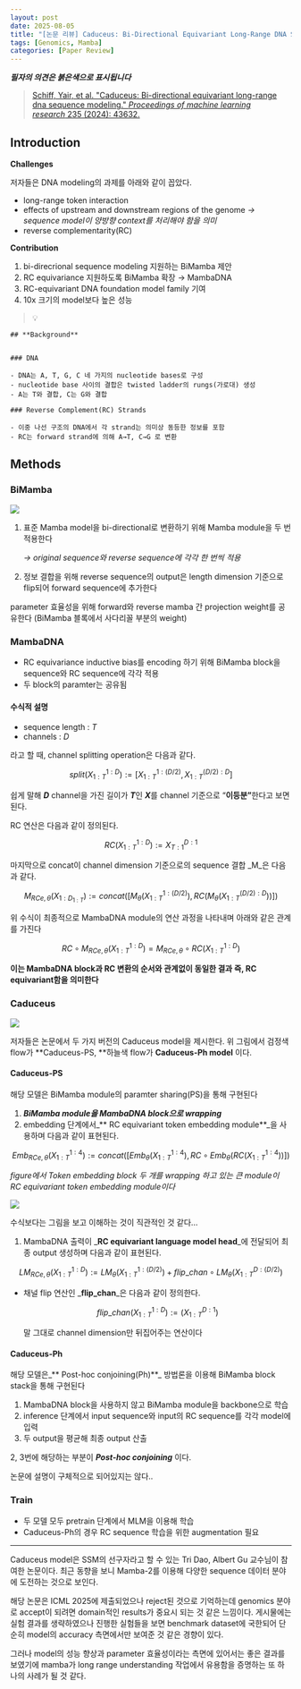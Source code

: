 ```yaml
---
layout: post
date: 2025-08-05
title: "[논문 리뷰] Caduceus: Bi-Directional Equivariant Long-Range DNA Sequence Modeling"
tags: [Genomics, Mamba]
categories: [Paper Review]
---
```


<span class="notion-red">_**필자의 의견은 붉은색으로 표시됩니다**_</span>


> [Schiff, Yair, et al. "Caduceus: Bi-directional equivariant long-range dna sequence modeling." ](https://pmc.ncbi.nlm.nih.gov/articles/PMC12189541/)[_Proceedings of machine learning research_](https://pmc.ncbi.nlm.nih.gov/articles/PMC12189541/)[ 235 (2024): 43632.](https://pmc.ncbi.nlm.nih.gov/articles/PMC12189541/)



## Introduction


**Challenges**


저자들은 DNA modeling의 과제를 아래와 같이 꼽았다.

- long-range token interaction
- effects of upstream and downstream regions of the genome 
_→ sequence model이 양방향 context를 처리해야 함을 의미_
- reverse complementarity(RC)

**Contribution**

1. bi-direcrional sequence modeling 지원하는 BiMamba 제안
1. RC equivariance 지원하도록 BiMamba 확장 → MambaDNA
1. RC-equivariant DNA foundation model family 기여
1. 10x 크기의 model보다 높은 성능

> 💡 


	## **Background**


	### DNA

	- DNA는 A, T, G, C 네 가지의 nucleotide bases로 구성
	- nucleotide base 사이의 결합은 twisted ladder의 rungs(가로대) 생성
	- A는 T와 결합, C는 G와 결합

	### Reverse Complement(RC) Strands

	- 이중 나선 구조의 DNA에서 각 strand는 의미상 동등한 정보를 포함
	- RC는 forward strand에 의해 A→T, C→G 로 변환


## Methods



### BiMamba


![](https://prod-files-secure.s3.us-west-2.amazonaws.com/542b861c-36a8-4051-84e5-8804b6728dba/2c247d59-7815-4980-99f0-8f0d21f445a7/image.png?X-Amz-Algorithm=AWS4-HMAC-SHA256&X-Amz-Content-Sha256=UNSIGNED-PAYLOAD&X-Amz-Credential=ASIAZI2LB4662LDMI5D3%2F20250916%2Fus-west-2%2Fs3%2Faws4_request&X-Amz-Date=20250916T060123Z&X-Amz-Expires=3600&X-Amz-Security-Token=IQoJb3JpZ2luX2VjEA4aCXVzLXdlc3QtMiJGMEQCIH4IGAxbN4GRGfqTiJ5IsP7PB8oFG5mb25GyVeaSINplAiBkqiH0NgwR7Afg%2B6jJ6z7PZhAjXAFwWUc%2BJpvhPnT0JCqIBAiH%2F%2F%2F%2F%2F%2F%2F%2F%2F%2F8BEAAaDDYzNzQyMzE4MzgwNSIM%2FcpaXfHWBL8kShc1KtwD8CcKuu7HlLdHk4idrXbbXADqAF%2BPATW3MxTgwdKwvbc3UDhgwbLDIYTWj0Wedj7xYFa9aXAK9TOoLY%2FX3s0n2Bhp%2Fse3uauXpe0qTyHITCb3CGXgiPXD8UtFXMHM0shlPBUKNWskXK8YHoV%2FHzLJKKJOSOLEakTR7tZ85%2BRI5S33oBHI3I1bhDTAsr1XK0N3X2N%2FcdPjcA2k6fR7sTyIvb6c2TEYA0CnOCMJt9IXt6dZUoUHcLPh9i4V815fDo7XzoCNLtXZzIv8%2FZBQ159Cj97VAWWDoX6DzQhswin5c%2B021QS3KyUSJp0OThi8KY%2F4xUVKQVwnKXyJJ5Bt64N2geKIOU2ZEmmM%2B057ULzBeR%2B8OClAwY5Z6db%2Bz3uCbiWdXWBJX6Rn1LcWtGRJXdNsRrr7B2cvr8BD%2Bns1ev9AWWiTsCJw9BiPAMFmrU4uO8ZAf%2B4uVZn%2BCybC5Q9HYvlfnQDxyYQOd0UBXomYdQUNM4KVxD5f1gpRrAV7DX25L10W%2BlpTFYKFbnQ4FdzrHcGIq7%2Fpzq%2FDJNd4rvDo3jNPiX9pgbfJik7%2F884Q5RzGhlc%2FwmbnL9dEowAYgVAhQYpr2%2FOBYRJFTu60w%2BtSqqrnV773Ye91XUDG8geILqgwmvSjxgY6pgEaXlA%2FRCGbNqNKmrqxNZj%2BPkjiOn76Hq5RAPEPNyt3hiOIQV7OGSNsT%2FewJ0CpXkQRbWcRDRndQy%2Fwzw8gmB3fUQTTcKVQ1a2J07GjyEs%2B%2F6u4Mj3UwWcJFXyEfQT%2BDbeyuk58juvvC3MRzKVELK2YN1OCtExZx4K658f%2FVttBWu65e2Y9Ld1E4ch5TbrXIec2ek8pLn2UkiN2BnszYi%2BLm7ozGeso&X-Amz-Signature=dc0cc738f92e6a927f548f254e86f0f3e4c67fa53ab00ca6456c7e021c8be164&X-Amz-SignedHeaders=host&x-amz-checksum-mode=ENABLED&x-id=GetObject)

1. 표준 Mamba model을 bi-directional로 변환하기 위해 Mamba module을 두 번 적용한다

	_→ original sequence와 reverse sequence에 각각 한 번씩 적용_

1. 정보 결합을 위해 reverse sequence의 output은 length dimension 기준으로 flip되어 forward sequence에 추가한다

parameter 효율성을 위해 forward와 reverse mamba 간 projection weight를 공유한다 (BiMamba 블록에서 사다리꼴 부분의 weight)



### MambaDNA

- RC equivariance inductive bias를 encoding 하기 위해 BiMamba block을 sequence와 RC sequence에 각각 적용
- 두 block의 paramter는 공유됨


#### 수식적 설명

- sequence length : _T_
- channels : _D_

라고 할 때,  channel splitting operation은 다음과 같다.


$$
split(X^{1:D}_{1:T}):=[X^{1:(D/2)}_{1:T},X^{(D/2):D}_{1:T}]
$$


<span class="notion-red">쉽게 말해 </span><span class="notion-red">_**D**_</span><span class="notion-red"> channel을 가진 길이가 </span><span class="notion-red">_**T**_</span><span class="notion-red">인 </span><span class="notion-red">_**X**_</span><span class="notion-red">를 channel 기준으로 “</span><span class="notion-red">**이등분”**</span><span class="notion-red">한다고 보면 된다.</span>


RC 연산은 다음과 같이 정의된다.


$$
RC(X^{1:D}_{1:T}):=X^{D:1}_{T:1}
$$


마지막으로 concat이 channel dimension 기준으로의 sequence 결합 _M_은 다음과 같다.


$$
M_{RCe,\theta}(X_{1:D_{1:T}}):=concat([M_{\theta}(X^{1:(D/2)}_{1:T}),RC(M_{\theta}(X^{(D/2):D}_{1:T}))])
$$


위 수식이 최종적으로 MambaDNA module의 연산 과정을 나타내며 아래와 같은 관계를 가진다


$$
RC\circ M_{RCe,\theta}(X^{1:D}_{1:T}) = M_{RCe,\theta} \circ RC(X^{1:D}_{1:T})
$$


**이는 MambaDNA block과 RC 변환의 순서와 관계없이 동일한 결과 즉, RC equivariant함을 의미한다**



### Caduceus


![](https://prod-files-secure.s3.us-west-2.amazonaws.com/542b861c-36a8-4051-84e5-8804b6728dba/f94a60d7-8145-473b-aef9-7c68d3ec604a/image.png?X-Amz-Algorithm=AWS4-HMAC-SHA256&X-Amz-Content-Sha256=UNSIGNED-PAYLOAD&X-Amz-Credential=ASIAZI2LB4662LDMI5D3%2F20250916%2Fus-west-2%2Fs3%2Faws4_request&X-Amz-Date=20250916T060124Z&X-Amz-Expires=3600&X-Amz-Security-Token=IQoJb3JpZ2luX2VjEA4aCXVzLXdlc3QtMiJGMEQCIH4IGAxbN4GRGfqTiJ5IsP7PB8oFG5mb25GyVeaSINplAiBkqiH0NgwR7Afg%2B6jJ6z7PZhAjXAFwWUc%2BJpvhPnT0JCqIBAiH%2F%2F%2F%2F%2F%2F%2F%2F%2F%2F8BEAAaDDYzNzQyMzE4MzgwNSIM%2FcpaXfHWBL8kShc1KtwD8CcKuu7HlLdHk4idrXbbXADqAF%2BPATW3MxTgwdKwvbc3UDhgwbLDIYTWj0Wedj7xYFa9aXAK9TOoLY%2FX3s0n2Bhp%2Fse3uauXpe0qTyHITCb3CGXgiPXD8UtFXMHM0shlPBUKNWskXK8YHoV%2FHzLJKKJOSOLEakTR7tZ85%2BRI5S33oBHI3I1bhDTAsr1XK0N3X2N%2FcdPjcA2k6fR7sTyIvb6c2TEYA0CnOCMJt9IXt6dZUoUHcLPh9i4V815fDo7XzoCNLtXZzIv8%2FZBQ159Cj97VAWWDoX6DzQhswin5c%2B021QS3KyUSJp0OThi8KY%2F4xUVKQVwnKXyJJ5Bt64N2geKIOU2ZEmmM%2B057ULzBeR%2B8OClAwY5Z6db%2Bz3uCbiWdXWBJX6Rn1LcWtGRJXdNsRrr7B2cvr8BD%2Bns1ev9AWWiTsCJw9BiPAMFmrU4uO8ZAf%2B4uVZn%2BCybC5Q9HYvlfnQDxyYQOd0UBXomYdQUNM4KVxD5f1gpRrAV7DX25L10W%2BlpTFYKFbnQ4FdzrHcGIq7%2Fpzq%2FDJNd4rvDo3jNPiX9pgbfJik7%2F884Q5RzGhlc%2FwmbnL9dEowAYgVAhQYpr2%2FOBYRJFTu60w%2BtSqqrnV773Ye91XUDG8geILqgwmvSjxgY6pgEaXlA%2FRCGbNqNKmrqxNZj%2BPkjiOn76Hq5RAPEPNyt3hiOIQV7OGSNsT%2FewJ0CpXkQRbWcRDRndQy%2Fwzw8gmB3fUQTTcKVQ1a2J07GjyEs%2B%2F6u4Mj3UwWcJFXyEfQT%2BDbeyuk58juvvC3MRzKVELK2YN1OCtExZx4K658f%2FVttBWu65e2Y9Ld1E4ch5TbrXIec2ek8pLn2UkiN2BnszYi%2BLm7ozGeso&X-Amz-Signature=f9e4c6a7bc3ca72b6adb13aa1269e7565f00bb48e74a7df8b5d57ddc8b456a2b&X-Amz-SignedHeaders=host&x-amz-checksum-mode=ENABLED&x-id=GetObject)


저자들은 논문에서 두 가지 버전의 Caduceus model을 제시한다. 위 그림에서 검정색 flow가 **Caduceus-PS, **하늘색 flow가 **Caduceus-Ph model** 이다.



#### Caduceus-PS


해당 모델은 BiMamba module의 paramter sharing(PS)을 통해 구현된다

1. _**BiMamba module을 MambaDNA block으로 wrapping**_
1. embedding 단계에서_** RC equivariant token embedding module**_을 사용하며 다음과 같이 표현된다.

$$
Emb_{RCe,\theta}(X^{1:4}_{1:T}):=concat([Emb_{\theta}(X^{1:4}_{1:T}),RC \circ Emb_{\theta}(RC(X^{1:4}_{1:T}))])
$$


_figure에서 Token embedding block 두 개를 wrapping 하고 있는 큰 module이 RC equivariant token embedding module이다_


![](https://prod-files-secure.s3.us-west-2.amazonaws.com/542b861c-36a8-4051-84e5-8804b6728dba/b175e4da-71eb-4e91-8c23-a06dabe673c9/image.png?X-Amz-Algorithm=AWS4-HMAC-SHA256&X-Amz-Content-Sha256=UNSIGNED-PAYLOAD&X-Amz-Credential=ASIAZI2LB4662LDMI5D3%2F20250916%2Fus-west-2%2Fs3%2Faws4_request&X-Amz-Date=20250916T060124Z&X-Amz-Expires=3600&X-Amz-Security-Token=IQoJb3JpZ2luX2VjEA4aCXVzLXdlc3QtMiJGMEQCIH4IGAxbN4GRGfqTiJ5IsP7PB8oFG5mb25GyVeaSINplAiBkqiH0NgwR7Afg%2B6jJ6z7PZhAjXAFwWUc%2BJpvhPnT0JCqIBAiH%2F%2F%2F%2F%2F%2F%2F%2F%2F%2F8BEAAaDDYzNzQyMzE4MzgwNSIM%2FcpaXfHWBL8kShc1KtwD8CcKuu7HlLdHk4idrXbbXADqAF%2BPATW3MxTgwdKwvbc3UDhgwbLDIYTWj0Wedj7xYFa9aXAK9TOoLY%2FX3s0n2Bhp%2Fse3uauXpe0qTyHITCb3CGXgiPXD8UtFXMHM0shlPBUKNWskXK8YHoV%2FHzLJKKJOSOLEakTR7tZ85%2BRI5S33oBHI3I1bhDTAsr1XK0N3X2N%2FcdPjcA2k6fR7sTyIvb6c2TEYA0CnOCMJt9IXt6dZUoUHcLPh9i4V815fDo7XzoCNLtXZzIv8%2FZBQ159Cj97VAWWDoX6DzQhswin5c%2B021QS3KyUSJp0OThi8KY%2F4xUVKQVwnKXyJJ5Bt64N2geKIOU2ZEmmM%2B057ULzBeR%2B8OClAwY5Z6db%2Bz3uCbiWdXWBJX6Rn1LcWtGRJXdNsRrr7B2cvr8BD%2Bns1ev9AWWiTsCJw9BiPAMFmrU4uO8ZAf%2B4uVZn%2BCybC5Q9HYvlfnQDxyYQOd0UBXomYdQUNM4KVxD5f1gpRrAV7DX25L10W%2BlpTFYKFbnQ4FdzrHcGIq7%2Fpzq%2FDJNd4rvDo3jNPiX9pgbfJik7%2F884Q5RzGhlc%2FwmbnL9dEowAYgVAhQYpr2%2FOBYRJFTu60w%2BtSqqrnV773Ye91XUDG8geILqgwmvSjxgY6pgEaXlA%2FRCGbNqNKmrqxNZj%2BPkjiOn76Hq5RAPEPNyt3hiOIQV7OGSNsT%2FewJ0CpXkQRbWcRDRndQy%2Fwzw8gmB3fUQTTcKVQ1a2J07GjyEs%2B%2F6u4Mj3UwWcJFXyEfQT%2BDbeyuk58juvvC3MRzKVELK2YN1OCtExZx4K658f%2FVttBWu65e2Y9Ld1E4ch5TbrXIec2ek8pLn2UkiN2BnszYi%2BLm7ozGeso&X-Amz-Signature=6284d20339a3be8b246d0db79a3b938c6ce36671d896b23e7e8219bce5c6bf9b&X-Amz-SignedHeaders=host&x-amz-checksum-mode=ENABLED&x-id=GetObject)


<span class="notion-red">수식보다는 그림을 보고 이해하는 것이 직관적인 것 같다…</span>

1. MambaDNA 출력이 _**RC equivariant language model head**_에 전달되어 최종 output 생성하며 다음과 같이 표현된다.

$$
LM_{RCe,\theta}(X^{1:D}_{1:T}):= LM_{\theta}(X^{1:(D/2)}_{1:T})+flip\_chan\circ LM_{\theta}(X^{D:(D/2)}_{1:T})
$$

- 채널 flip 연산인 _**flip\_chan**_은 다음과 같이 정의한다.

	$$
	flip\_chan(X^{1:D}_{1:T}):=(X^{D:1}_{1:T})
	$$


	말 그대로 channel dimension만 뒤집어주는 연산이다



#### Caduceus-Ph


해당 모델은_** Post-hoc conjoining(Ph)**_ 방법론을 이용해 BiMamba block stack을 통해 구현된다

1. MambaDNA block을 사용하지 않고 BiMamba module을 backbone으로 학습
1. inference 단계에서 input sequence와 input의 RC sequence를 각각 model에 입력
1. 두 output을 평균해 최종 output 산출

2, 3번에 해당하는 부분이 _**Post-hoc conjoining**_ 이다.


<span class="notion-red">논문에 설명이 구체적으로 되어있지는 않다..</span>



### Train

- 두 모델 모두 pretrain 단계에서 MLM을 이용해 학습
- Caduceus-Ph의 경우 RC sequence 학습을 위한 augmentation 필요

---


<span class="notion-red">Caduceus model은 SSM의 선구자라고 할 수 있는 Tri Dao, Albert Gu 교수님이 참여한 논문이다. 최근 동향을 보니 Mamba-2를 이용해 다양한 sequence 데이터 분야에 도전하는 것으로 보인다.</span>


<span class="notion-red">해당 논문은 ICML 2025에 제출되었으나 reject된 것으로 기억하는데 genomics 분야로 accept이 되려면 domain적인 results가 중요시 되는 것 같은 느낌이다. 게시물에는 실험 결과를 생략하였으나 진행한 실험들을 보면 benchmark dataset에 국한되어 단순히 model의 accuracy 측면에서만 보여준 것 같은 경향이 있다.</span>


<span class="notion-red">그러나 model의 성능 향상과 parameter 효율성이라는 측면에 있어서는 좋은 결과를 보였기에 mamba가 long range understanding 작업에서 유용함을 증명하는 또 하나의 사례가 될 것 같다.</span>

